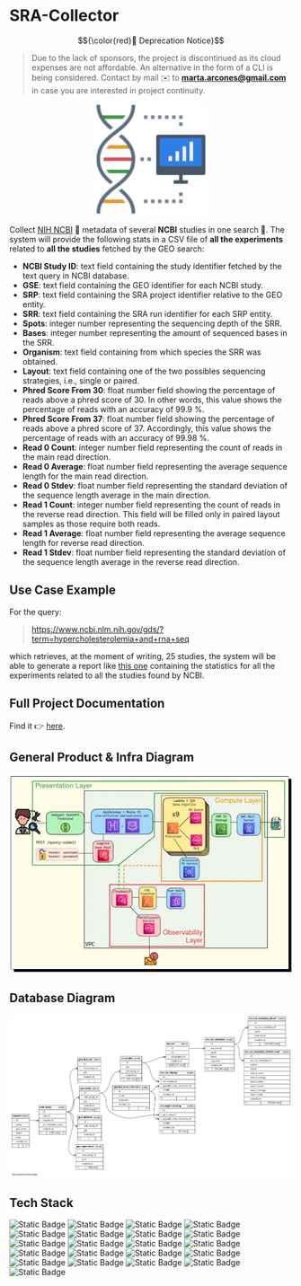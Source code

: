 # SRA-Collector

$${\color{red}📢 Deprecation Notice}$$
> Due to the lack of sponsors, the project is discontinued as its cloud expenses are not affordable.
> An alternative in the form of a CLI is being considered.
> Contact by mail ✉️ to **marta.arcones@gmail.com** in case you are interested in project continuity.

<p align="center">
  <img width="200" src="https://github.com/arcones/sra-collector/blob/update-docs/docs/bioinformaticsbyflaticon.png?raw=true" alt="SRA Collector Logo by Flaticon"/>
</p>

Collect [NIH NCBI](https://www.ncbi.nlm.nih.gov) 🧬 metadata of several **NCBI** studies in one search 🔮. The system will provide the following stats in a CSV file of **all the experiments** related to **all the studies** fetched by the GEO search:

* **NCBI Study ID**: text field containing the study identifier fetched by the text query in NCBI database.
* **GSE**: text field containing the GEO identifier for each NCBI study.
* **SRP**: text field containing the SRA project identifier relative to the GEO entity.
* **SRR**: text field containing the SRA run identifier for each SRP entity.
* **Spots**: integer number representing the sequencing depth of the SRR.
* **Bases**: integer number representing the amount of sequenced bases in the SRR.
* **Organism**: text field containing from which species the SRR was obtained.
* **Layout**: text field containing one of the two possibles sequencing strategies, i.e., single or paired.
* **Phred Score From 30**: float number field showing the percentage of reads above a phred score of 30. In other words, this value shows the percentage of reads with an accuracy of 99.9 %.
* **Phred Score From 37**: float number field showing the percentage of reads above a phred score of 37. Accordingly, this value shows the percentage of reads with an accuracy of 99.98 %.
* **Read 0 Count**: integer number field representing the count of reads in the main read direction.
* **Read 0 Average**: float number field representing the average sequence length for the main read direction.
* **Read 0 Stdev**: float number field representing the standard deviation of the sequence length average in the main direction.
* **Read 1 Count**: integer number field representing the count of reads in the reverse read direction. This field will be filled only in paired layout samples as those require both reads.
* **Read 1 Average**: float number field representing the average sequence length for reverse read direction.
* **Read 1 Stdev**: float number field representing the standard deviation of the sequence length average in the reverse read direction.

## Use Case Example

For the query:

> https://www.ncbi.nlm.nih.gov/gds/?term=hypercholesterolemia+and+rna+seq

which retrieves, at the moment of writing, 25 studies, the system will be able to generate a report like [this one](./docs/Report_bhBZZgrvliAEMcw=.csv) containing the statistics for all the experiments related to all the studies found by NCBI.

## Full Project Documentation

Find it 👉 [here](./docs/TFG_MartaArconesRodriguez_Final.pdf).

## General Product & Infra Diagram

![alt text](./docs/generalDiagramWithFlaticonIcons.png "Product & Infra Diagram")

## Database Diagram

![alt text](./db/diagram.png "Database diagram")

## Tech Stack

![Static Badge](https://img.shields.io/badge/Pycharm-yellow?logo=pycharm&logoColor=black)
![Static Badge](https://img.shields.io/badge/AWS-orange?logo=amazonaws)
![Static Badge](https://img.shields.io/badge/Python-blue?logo=python&logoColor=yellow)
![Static Badge](https://img.shields.io/badge/Terraform-lavender?logo=terraform)
![Static Badge](https://img.shields.io/badge/PostgreSQL-yellow?logo=postgresql)
![Static Badge](https://img.shields.io/badge/H2-violet?logo=adminer)
![Static Badge](https://img.shields.io/badge/docker-white?logo=docker)
![Static Badge](https://img.shields.io/badge/git-moccasin?logo=git)
![Static Badge](https://img.shields.io/badge/GHActions-black?logo=githubactions)
![Static Badge](https://img.shields.io/badge/Dependabot-deepskyblue?logo=dependabot)
![Static Badge](https://img.shields.io/badge/Swagger-brightgreen?logo=swagger&logoColor=white)
![Static Badge](https://img.shields.io/badge/OpenAPI-dimgray?logo=openapiinitiative)
![Static Badge](https://img.shields.io/badge/SchemaSpy-cornflowerblue?logo=amazondocumentdb&logoColor=black)
![Static Badge](https://img.shields.io/badge/pysradb-white?logo=scipy&logoColor=red)
![Static Badge](https://img.shields.io/badge/Flyway-red?logo=flyway)
![Static Badge](https://img.shields.io/badge/opensearch-blue?logo=opensearch)
![Static Badge](https://img.shields.io/badge/Precommit-white?logo=precommit)
![Static Badge](https://img.shields.io/badge/make-indigo?logo=cmake)
![Static Badge](https://img.shields.io/badge/SamCLI-orange?logo=amazonaws)
![Static Badge](https://img.shields.io/badge/bash-black?logo=gnubash&logoColor=chartreuse)
![Static Badge](https://img.shields.io/badge/Pytest-gold?logo=pytest&logoColor=black)
